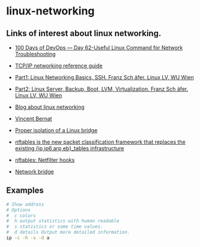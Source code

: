 # linux-networking


## Links of interest about linux networking.

- [100 Days of DevOps — Day 62-Useful Linux Command for Network Troubleshooting](https://medium.com/@devopslearning/100-days-of-devops-day-62-useful-linux-command-for-network-troubleshooting-920430a2f75f)
- [TCP/IP networking reference guide](http://www.penguintutor.com/linux/basic-network-reference)
- [Part1:  Linux Networking Basics, SSH. Franz Sch ̈afer. Linux LV, WU Wien](http://mond.at/cd/part1.pdf)
- [Part2:  Linux Server, Backup, Boot, LVM, Virtualization. Franz Sch ̈afer. Linux LV, WU Wien](http://mond.at/cd/part2.pdf)

- [Blog about linux networking](https://vincent.bernat.ch/en/blog)
- [Vincent Bernat](https://github.com/vincentbernat)
- [Proper isolation of a Linux bridge](https://vincent.bernat.ch/en/blog/2017-linux-bridge-isolation)

- [nftables is the new packet classification framework that replaces the existing {ip,ip6,arp,eb}_tables infrastructure](https://wiki.nftables.org/wiki-nftables/index.php/Main_Page)
- [nftables: Netfilter hooks](https://wiki.nftables.org/wiki-nftables/index.php/Netfilter_hooks)

- [Network bridge](https://wiki.archlinux.org/index.php/Network_bridge)


## Examples

```bash
# Show address
# Options
#  c colors
#  h output statistics with human readable
#  s statistics or some time values.
#  d details Output more detailed information.
ip -c -h -s -d a
```
